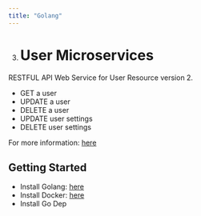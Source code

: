 ```yaml
---
title: "Golang"
---
```


3. # User Microservices

RESTFUL API Web Service for User Resource version 2.

* GET a user
* UPDATE a user
* DELETE a user
* UPDATE user settings
* DELETE user settings

For more information: [here](https://c-portfolio-int.misfit.com/doc/swagger/api/v2/dev#/user)

## Getting Started

* Install Golang: [here](https://golang.org/doc/install)
* Install Docker: [here](https://docs.docker.com/docker-for-mac/install/#install-and-run-docker-for-mac)
* Install Go Dep
